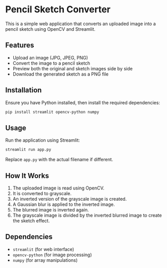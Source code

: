 # Pencil Sketch Converter

This is a simple web application that converts an uploaded image into a pencil sketch using OpenCV and Streamlit.

## Features
- Upload an image (JPG, JPEG, PNG)
- Convert the image to a pencil sketch
- Preview both the original and sketch images side by side
- Download the generated sketch as a PNG file

## Installation
Ensure you have Python installed, then install the required dependencies:

```bash
pip install streamlit opencv-python numpy
```

## Usage
Run the application using Streamlit:

```bash
streamlit run app.py
```

Replace `app.py` with the actual filename if different.

## How It Works
1. The uploaded image is read using OpenCV.
2. It is converted to grayscale.
3. An inverted version of the grayscale image is created.
4. A Gaussian blur is applied to the inverted image.
5. The blurred image is inverted again.
6. The grayscale image is divided by the inverted blurred image to create the sketch effect.

## Dependencies
- `streamlit` (for web interface)
- `opencv-python` (for image processing)
- `numpy` (for array manipulations)
